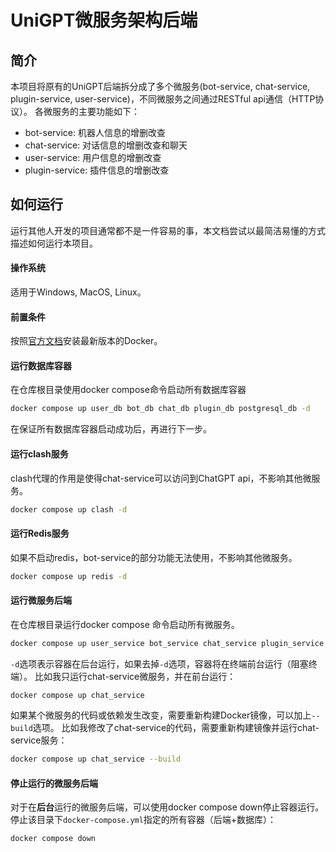 # UniGPT微服务架构后端
## 简介
本项目将原有的UniGPT后端拆分成了多个微服务(bot-service, chat-service, plugin-service, user-service)，不同微服务之间通过RESTful api通信（HTTP协议）。
各微服务的主要功能如下：
- bot-service: 机器人信息的增删改查
- chat-service: 对话信息的增删改查和聊天
- user-service: 用户信息的增删改查
- plugin-service: 插件信息的增删改查


## 如何运行
运行其他人开发的项目通常都不是一件容易的事，本文档尝试以最简洁易懂的方式描述如何运行本项目。
#### 操作系统
适用于Windows, MacOS, Linux。
#### 前置条件
按照[官方文档](https://docs.docker.com/engine/install/)安装最新版本的Docker。
#### 运行数据库容器
在仓库根目录使用docker compose命令启动所有数据库容器
```sh
docker compose up user_db bot_db chat_db plugin_db postgresql_db -d
```
在保证所有数据库容器启动成功后，再进行下一步。

#### 运行clash服务
clash代理的作用是使得chat-service可以访问到ChatGPT api，不影响其他微服务。
```sh
docker compose up clash -d 
```

#### 运行Redis服务
如果不启动redis，bot-service的部分功能无法使用，不影响其他微服务。
```sh
docker compose up redis -d
```

#### 运行微服务后端
在仓库根目录运行docker compose 命令启动所有微服务。
```sh
docker compose up user_service bot_service chat_service plugin_service -d
```
`-d`选项表示容器在后台运行，如果去掉`-d`选项，容器将在终端前台运行（阻塞终端）。
比如我只运行chat-service微服务，并在前台运行：
```sh
docker compose up chat_service
```
如果某个微服务的代码或依赖发生改变，需要重新构建Docker镜像，可以加上`--build`选项。
比如我修改了chat-service的代码，需要重新构建镜像并运行chat-service服务：
```sh
docker compose up chat_service --build
```

#### 停止运行的微服务后端
对于在**后台**运行的微服务后端，可以使用docker compose down停止容器运行。
停止该目录下`docker-compose.yml`指定的所有容器（后端+数据库）：
```sh
docker compose down
```
